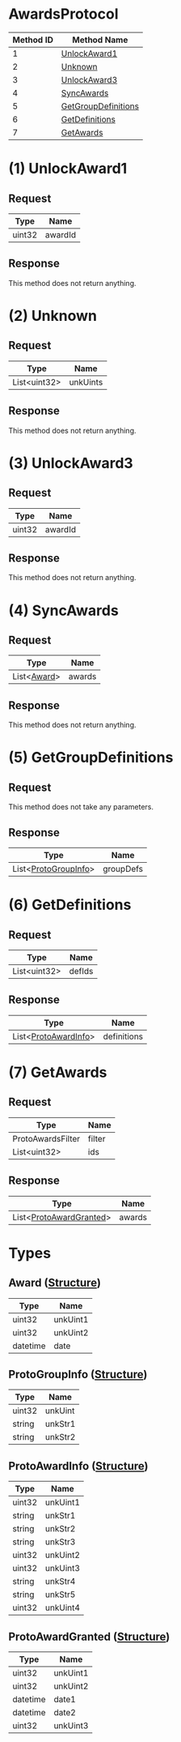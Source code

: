 # AwardsProtocol

| Method ID | Method Name                                   |
| --------- | --------------------------------------------- |
| 1         | [UnlockAward1](#1-unlockaward1)               |
| 2         | [Unknown](#2-unknown)                         |
| 3         | [UnlockAward3](#3-unlockaward3)               |
| 4         | [SyncAwards](#4-syncawards)                   |
| 5         | [GetGroupDefinitions](#5-getgroupdefinitions) |
| 6         | [GetDefinitions](#6-getdefinitions)           |
| 7         | [GetAwards](#7-getawards)                     |

# (1) UnlockAward1
## Request
| Type   | Name    |
| ------ | ------- |
| uint32 | awardId |

## Response
This method does not return anything.

# (2) Unknown
## Request
| Type         | Name     |
| ------------ | -------- |
| List\<uint32> | unkUints |

## Response
This method does not return anything.

# (3) UnlockAward3
## Request
| Type   | Name |
| ------ | ---- |
| uint32 | awardId |

## Response
This method does not return anything.

# (4) SyncAwards
## Request
| Type   | Name |
| ------ | ---- |
| List<[Award](#award-structure)> | awards |

## Response
This method does not return anything.

# (5) GetGroupDefinitions
## Request
This method does not take any parameters.

## Response
| Type   | Name |
| ------ | ---- |
| List<[ProtoGroupInfo](#protogroupinfo-structure)> | groupDefs |

# (6) GetDefinitions
## Request
| Type   | Name |
| ------ | ---- |
| List\<uint32> | defIds |

## Response
| Type   | Name |
| ------ | ---- |
| List<[ProtoAwardInfo](#protoawardinfo-structure)> | definitions |

# (7) GetAwards

## Request
| Type   | Name |
| ------ | ---- |
| ProtoAwardsFilter | filter |
| List\<uint32> | ids |

## Response
| Type   | Name |
| ------ | ---- |
| List<[ProtoAwardGranted](#protoawardgranted-structure)> | awards |

# Types

## Award ([Structure](https://github.com/kinnay/NintendoClients/wiki/NEX-Common-Types#structure))
| Type | Name |
|------|------|
| uint32 | unkUint1 |
| uint32 | unkUint2 |
| datetime | date |

## ProtoGroupInfo ([Structure](https://github.com/kinnay/NintendoClients/wiki/NEX-Common-Types#structure))
| Type | Name |
|------|------|
| uint32 | unkUint |
| string | unkStr1 |
| string | unkStr2 |

## ProtoAwardInfo ([Structure](https://github.com/kinnay/NintendoClients/wiki/NEX-Common-Types#structure))
| Type | Name |
|------|------|
| uint32 | unkUint1 |
| string | unkStr1 |
| string | unkStr2 |
| string | unkStr3 |
| uint32 | unkUint2 |
| uint32 | unkUint3 |
| string | unkStr4 |
| string | unkStr5 |
| uint32 | unkUint4 |

## ProtoAwardGranted ([Structure](https://github.com/kinnay/NintendoClients/wiki/NEX-Common-Types#structure))
| Type | Name |
|------|------|
| uint32 | unkUint1 |
| uint32 | unkUint2 |
| datetime | date1 |
| datetime | date2 |
| uint32 | unkUint3 |
